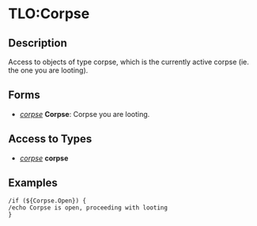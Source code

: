 # TLO:Corpse

## Description

Access to objects of type corpse, which is the currently active corpse (ie. the one you are looting).

## Forms

* [_corpse_](../data-types/datatype-corpse.md) **Corpse**: Corpse you are looting.

## Access to Types

* [_corpse_](../data-types/datatype-corpse.md) **corpse**

## Examples

`/if (${Corpse.Open}) {`  
`/echo Corpse is open, proceeding with looting`  
`}`
